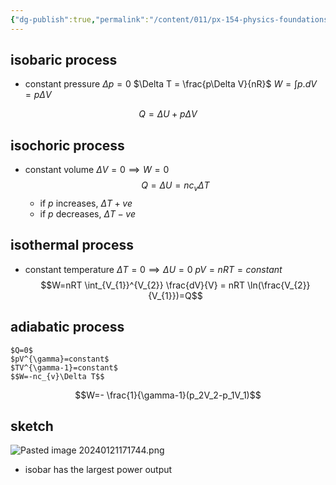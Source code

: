 ```yaml
---
{"dg-publish":true,"permalink":"/content/011/px-154-physics-foundations/px-154-d-the-first-law-of-thermodynamic/px-154-d5-summary-of-processes/","noteIcon":"1","created":"2024-11-25T10:50:32.000+00:00","updated":"2024-11-26T19:51:01.340+00:00"}
---
```


## isobaric process
- constant pressure
	$\Delta p =0$
	$\Delta T = \frac{p\Delta V}{nR}$
	$W = \int p.dV=p\Delta V$
	
$$Q=\Delta U + p\Delta V$$
## isochoric process
- constant volume
	$\Delta V = 0 \implies W=0$
	$$Q=\Delta U = nc_v \Delta T$$
	- if $p$ increases, $\Delta T +ve$
	- if $p$ decreases, $\Delta T -ve$
## isothermal process
- constant temperature
	$\Delta T = 0 \implies \Delta U =0$
	$pV=nRT=constant$
$$W=nRT \int_{V_{1}}^{V_{2}} \frac{dV}{V} = nRT \ln(\frac{V_{2}}{V_{1}})=Q$$
## adiabatic process
	$Q=0$
	$pV^{\gamma}=constant$
	$TV^{\gamma-1}=constant$
	$$W=-nc_{v}\Delta T$$
$$W=- \frac{1}{\gamma-1}(p_2V_2-p_1V_1)$$
## sketch
![Pasted image 20240121171744.png](/img/user/pics/Pasted%20image%2020240121171744.png)
- isobar has the largest power output
